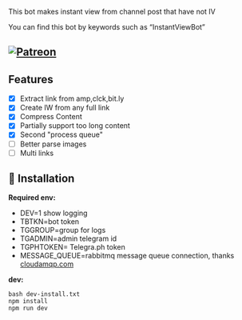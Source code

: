 This bot makes instant view from channel post that have not IV

You can find this bot by keywords such as “InstantViewBot”
## [![Patreon](https://c5.patreon.com/external/logo/become_a_patron_button.png)](https://www.patreon.com/bePatron?u=26037444)
## Features

- [x] Extract link from amp,clck,bit.ly
- [x] Create IW from any full link
- [x] Compress Content
- [x] Partially support too long content
- [x] Second "process queue"
- [ ] Better parse images
- [ ] Multi links

## 🔨 Installation
**Required env:**
- DEV=1 show logging
- TBTKN=bot token
- TGGROUP=group for logs
- TGADMIN=admin telegram id
- TGPHTOKEN= Telegra.ph token
- MESSAGE_QUEUE=rabbitmq message queue connection, thanks [cloudamqp.com](https://cloudamqp.com)

**dev:**

```
bash dev-install.txt
npm install
npm run dev
```

